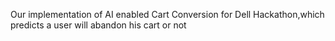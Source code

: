 Our implementation of AI enabled Cart Conversion for Dell Hackathon,which predicts a user will abandon his cart or not
